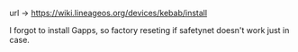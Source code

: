url -> https://wiki.lineageos.org/devices/kebab/install

I forgot to install Gapps, so factory reseting if safetynet doesn't work just in case.
